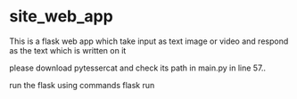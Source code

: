 # site_web_app
This is a flask web app which take input as text image or video and respond as the text which is written on it


please download pytessercat and check its path in main.py in line 57..


run the flask  using commands 
flask run

